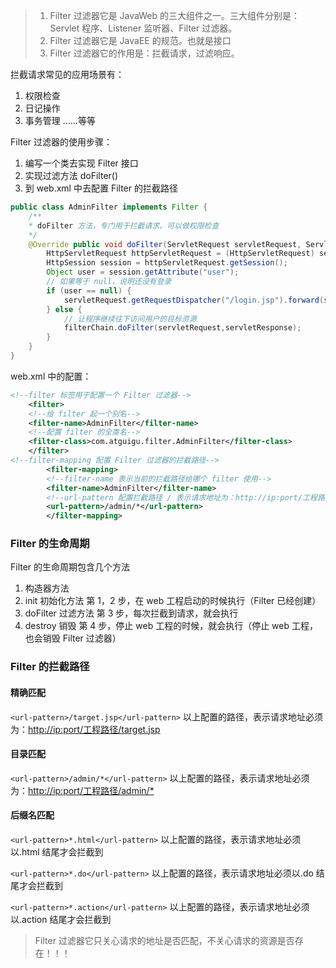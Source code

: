 > 1. Filter 过滤器它是 JavaWeb 的三大组件之一。三大组件分别是：Servlet 程序、Listener 监听器、Filter 过滤器。
> 2. Filter 过滤器它是 JavaEE 的规范。也就是接口
> 3. Filter 过滤器它的作用是：拦截请求，过滤响应。

拦截请求常见的应用场景有：

1. 权限检查
2. 日记操作
3. 事务管理
   ……等等

Filter 过滤器的使用步骤：

1. 编写一个类去实现 Filter 接口
2. 实现过滤方法 doFilter()
3. 到 web.xml 中去配置 Filter 的拦截路径

```java
public class AdminFilter implements Filter {
    /**
    * doFilter 方法，专门用于拦截请求。可以做权限检查
    */
    @Override public void doFilter(ServletRequest servletRequest, ServletResponse servletResponse, FilterChain filterChain) throws IOException, ServletException {
        HttpServletRequest httpServletRequest = (HttpServletRequest) servletRequest;
        HttpSession session = httpServletRequest.getSession();
        Object user = session.getAttribute("user");
        // 如果等于 null，说明还没有登录
        if (user == null) {
            servletRequest.getRequestDispatcher("/login.jsp").forward(servletRequest,servletResponse); return;
        } else {
            // 让程序继续往下访问用户的目标资源
            filterChain.doFilter(servletRequest,servletResponse);
        }
    }
}
```

web.xml 中的配置：

```xml
<!--filter 标签用于配置一个 Filter 过滤器-->
    <filter>
    <!--给 filter 起一个别名-->
    <filter-name>AdminFilter</filter-name>
    <!--配置 filter 的全类名-->
    <filter-class>com.atguigu.filter.AdminFilter</filter-class>
    </filter>
<!--filter-mapping 配置 Filter 过滤器的拦截路径-->
        <filter-mapping>
        <!--filter-name 表示当前的拦截路径给哪个 filter 使用-->
        <filter-name>AdminFilter</filter-name>
        <!--url-pattern 配置拦截路径 / 表示请求地址为：http://ip:port/工程路径/ 映射到 IDEA 的 web 目录 /admin/* 表示请求地址为：http://ip:port/工程路径/admin/* -->
        <url-pattern>/admin/*</url-pattern>
        </filter-mapping>
```

### Filter 的生命周期

Filter 的生命周期包含几个方法

1. 构造器方法
2. init 初始化方法
   第 1，2 步，在 web 工程启动的时候执行（Filter 已经创建）
3. doFilter 过滤方法
   第 3 步，每次拦截到请求，就会执行
4. destroy 销毁
   第 4 步，停止 web 工程的时候，就会执行（停止 web 工程，也会销毁 Filter 过滤器）

### Filter 的拦截路径

#### 精确匹配

`<url-pattern>/target.jsp</url-pattern>`
以上配置的路径，表示请求地址必须为：<http://ip:port/工程路径/target.jsp>

#### 目录匹配

`<url-pattern>/admin/*</url-pattern>`
以上配置的路径，表示请求地址必须为：<http://ip:port/工程路径/admin/*>

#### 后缀名匹配

`<url-pattern>*.html</url-pattern>`
以上配置的路径，表示请求地址必须以.html 结尾才会拦截到

`<url-pattern>*.do</url-pattern>`
以上配置的路径，表示请求地址必须以.do 结尾才会拦截到

`<url-pattern>*.action</url-pattern>`
以上配置的路径，表示请求地址必须以.action 结尾才会拦截到

> Filter 过滤器它只关心请求的地址是否匹配，不关心请求的资源是否存在！！！
